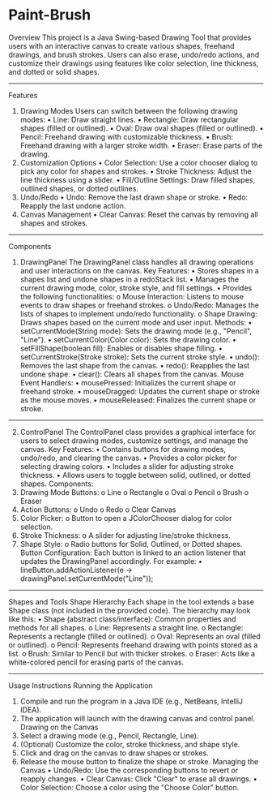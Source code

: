 # Paint-Brush
Overview
This project is a Java Swing-based Drawing Tool that provides users with an interactive canvas to create various shapes, freehand drawings, and brush strokes. Users can also erase, undo/redo actions, and customize their drawings using features like color selection, line thickness, and dotted or solid shapes.
________________________________________
Features
1. Drawing Modes
Users can switch between the following drawing modes:
•	Line: Draw straight lines.
•	Rectangle: Draw rectangular shapes (filled or outlined).
•	Oval: Draw oval shapes (filled or outlined).
•	Pencil: Freehand drawing with customizable thickness.
•	Brush: Freehand drawing with a larger stroke width.
•	Eraser: Erase parts of the drawing.
2. Customization Options
•	Color Selection: Use a color chooser dialog to pick any color for shapes and strokes.
•	Stroke Thickness: Adjust the line thickness using a slider.
•	Fill/Outline Settings: Draw filled shapes, outlined shapes, or dotted outlines.
3. Undo/Redo
•	Undo: Remove the last drawn shape or stroke.
•	Redo: Reapply the last undone action.
4. Canvas Management
•	Clear Canvas: Reset the canvas by removing all shapes and strokes.
________________________________________




Components
1. DrawingPanel
The DrawingPanel class handles all drawing operations and user interactions on the canvas.
Key Features:
•	Stores shapes in a shapes list and undone shapes in a redoStack list.
•	Manages the current drawing mode, color, stroke style, and fill settings.
•	Provides the following functionalities: 
o	Mouse Interaction: Listens to mouse events to draw shapes or freehand strokes.
o	Undo/Redo: Manages the lists of shapes to implement undo/redo functionality.
o	Shape Drawing: Draws shapes based on the current mode and user input.
Methods:
•	setCurrentMode(String mode): Sets the drawing mode (e.g., "Pencil", "Line").
•	setCurrentColor(Color color): Sets the drawing color.
•	setFillShape(boolean fill): Enables or disables shape filling.
•	setCurrentStroke(Stroke stroke): Sets the current stroke style.
•	undo(): Removes the last shape from the canvas.
•	redo(): Reapplies the last undone shape.
•	clear(): Clears all shapes from the canvas.
Mouse Event Handlers:
•	mousePressed: Initializes the current shape or freehand stroke.
•	mouseDragged: Updates the current shape or stroke as the mouse moves.
•	mouseReleased: Finalizes the current shape or stroke.
________________________________________
2. ControlPanel
The ControlPanel class provides a graphical interface for users to select drawing modes, customize settings, and manage the canvas.
Key Features:
•	Contains buttons for drawing modes, undo/redo, and clearing the canvas.
•	Provides a color picker for selecting drawing colors.
•	Includes a slider for adjusting stroke thickness.
•	Allows users to toggle between solid, outlined, or dotted shapes.
Components:
1.	Drawing Mode Buttons:
o	Line
o	Rectangle
o	Oval
o	Pencil
o	Brush
o	Eraser
2.	Action Buttons:
o	Undo
o	Redo
o	Clear Canvas
3.	Color Picker:
o	Button to open a JColorChooser dialog for color selection.
4.	Stroke Thickness:
o	A slider for adjusting line/stroke thickness.
5.	Shape Style:
o	Radio buttons for Solid, Outlined, or Dotted shapes.
Button Configuration:
Each button is linked to an action listener that updates the DrawingPanel accordingly. For example:
•	lineButton.addActionListener(e -> drawingPanel.setCurrentMode("Line"));
________________________________________
Shapes and Tools
Shape Hierarchy
Each shape in the tool extends a base Shape class (not included in the provided code). The hierarchy may look like this:
•	Shape (abstract class/interface): Common properties and methods for all shapes. 
o	Line: Represents a straight line.
o	Rectangle: Represents a rectangle (filled or outlined).
o	Oval: Represents an oval (filled or outlined).
o	Pencil: Represents freehand drawing with points stored as a list.
o	Brush: Similar to Pencil but with thicker strokes.
o	Eraser: Acts like a white-colored pencil for erasing parts of the canvas.
________________________________________


Usage Instructions
Running the Application
1.	Compile and run the program in a Java IDE (e.g., NetBeans, IntelliJ IDEA).
2.	The application will launch with the drawing canvas and control panel.
Drawing on the Canvas
1.	Select a drawing mode (e.g., Pencil, Rectangle, Line).
2.	(Optional) Customize the color, stroke thickness, and shape style.
3.	Click and drag on the canvas to draw shapes or strokes.
4.	Release the mouse button to finalize the shape or stroke.
Managing the Canvas
•	Undo/Redo: Use the corresponding buttons to revert or reapply changes.
•	Clear Canvas: Click "Clear" to erase all drawings.
•	Color Selection: Choose a color using the "Choose Color" button.

